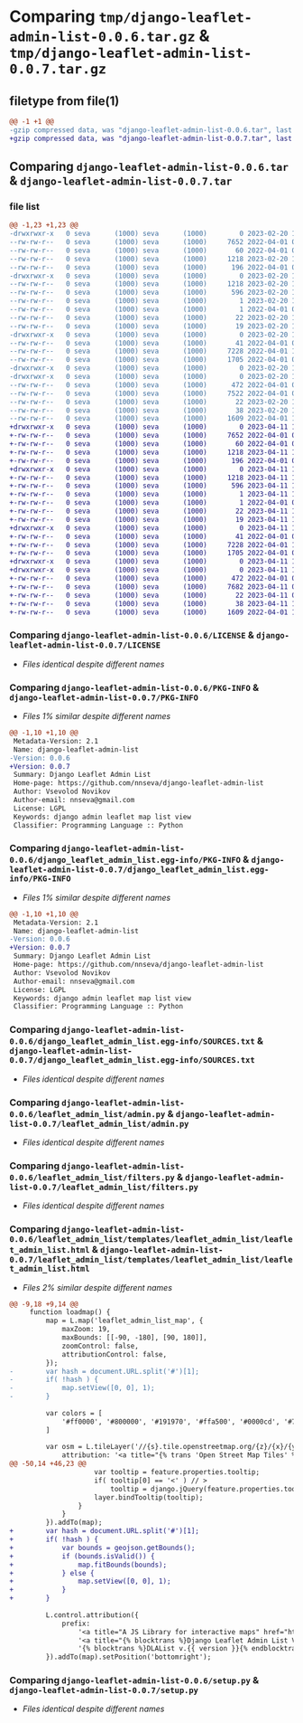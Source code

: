 # Comparing `tmp/django-leaflet-admin-list-0.0.6.tar.gz` & `tmp/django-leaflet-admin-list-0.0.7.tar.gz`

## filetype from file(1)

```diff
@@ -1 +1 @@
-gzip compressed data, was "django-leaflet-admin-list-0.0.6.tar", last modified: Mon Feb 20 18:59:58 2023, max compression
+gzip compressed data, was "django-leaflet-admin-list-0.0.7.tar", last modified: Tue Apr 11 10:16:05 2023, max compression
```

## Comparing `django-leaflet-admin-list-0.0.6.tar` & `django-leaflet-admin-list-0.0.7.tar`

### file list

```diff
@@ -1,23 +1,23 @@
-drwxrwxr-x   0 seva      (1000) seva      (1000)        0 2023-02-20 18:59:58.727479 django-leaflet-admin-list-0.0.6/
--rw-rw-r--   0 seva      (1000) seva      (1000)     7652 2022-04-01 09:06:51.000000 django-leaflet-admin-list-0.0.6/LICENSE
--rw-rw-r--   0 seva      (1000) seva      (1000)       60 2022-04-01 09:06:51.000000 django-leaflet-admin-list-0.0.6/MANIFEST.in
--rw-rw-r--   0 seva      (1000) seva      (1000)     1218 2023-02-20 18:59:58.727479 django-leaflet-admin-list-0.0.6/PKG-INFO
--rw-rw-r--   0 seva      (1000) seva      (1000)      196 2022-04-01 09:06:51.000000 django-leaflet-admin-list-0.0.6/README.rst
-drwxrwxr-x   0 seva      (1000) seva      (1000)        0 2023-02-20 18:59:58.727479 django-leaflet-admin-list-0.0.6/django_leaflet_admin_list.egg-info/
--rw-rw-r--   0 seva      (1000) seva      (1000)     1218 2023-02-20 18:59:58.000000 django-leaflet-admin-list-0.0.6/django_leaflet_admin_list.egg-info/PKG-INFO
--rw-rw-r--   0 seva      (1000) seva      (1000)      596 2023-02-20 18:59:58.000000 django-leaflet-admin-list-0.0.6/django_leaflet_admin_list.egg-info/SOURCES.txt
--rw-rw-r--   0 seva      (1000) seva      (1000)        1 2023-02-20 18:59:58.000000 django-leaflet-admin-list-0.0.6/django_leaflet_admin_list.egg-info/dependency_links.txt
--rw-rw-r--   0 seva      (1000) seva      (1000)        1 2022-04-01 09:20:29.000000 django-leaflet-admin-list-0.0.6/django_leaflet_admin_list.egg-info/not-zip-safe
--rw-rw-r--   0 seva      (1000) seva      (1000)       22 2023-02-20 18:59:58.000000 django-leaflet-admin-list-0.0.6/django_leaflet_admin_list.egg-info/requires.txt
--rw-rw-r--   0 seva      (1000) seva      (1000)       19 2023-02-20 18:59:58.000000 django-leaflet-admin-list-0.0.6/django_leaflet_admin_list.egg-info/top_level.txt
-drwxrwxr-x   0 seva      (1000) seva      (1000)        0 2023-02-20 18:59:58.727479 django-leaflet-admin-list-0.0.6/leaflet_admin_list/
--rw-rw-r--   0 seva      (1000) seva      (1000)       41 2022-04-01 09:06:51.000000 django-leaflet-admin-list-0.0.6/leaflet_admin_list/__init__.py
--rw-rw-r--   0 seva      (1000) seva      (1000)     7228 2022-04-01 13:45:11.000000 django-leaflet-admin-list-0.0.6/leaflet_admin_list/admin.py
--rw-rw-r--   0 seva      (1000) seva      (1000)     1705 2022-04-01 09:06:51.000000 django-leaflet-admin-list-0.0.6/leaflet_admin_list/filters.py
-drwxrwxr-x   0 seva      (1000) seva      (1000)        0 2023-02-20 18:59:58.723479 django-leaflet-admin-list-0.0.6/leaflet_admin_list/templates/
-drwxrwxr-x   0 seva      (1000) seva      (1000)        0 2023-02-20 18:59:58.727479 django-leaflet-admin-list-0.0.6/leaflet_admin_list/templates/leaflet_admin_list/
--rw-rw-r--   0 seva      (1000) seva      (1000)      472 2022-04-01 09:06:51.000000 django-leaflet-admin-list-0.0.6/leaflet_admin_list/templates/leaflet_admin_list/leaflet_admin_filter.html
--rw-rw-r--   0 seva      (1000) seva      (1000)     7522 2022-04-01 09:06:51.000000 django-leaflet-admin-list-0.0.6/leaflet_admin_list/templates/leaflet_admin_list/leaflet_admin_list.html
--rw-rw-r--   0 seva      (1000) seva      (1000)       22 2023-02-20 15:40:17.000000 django-leaflet-admin-list-0.0.6/leaflet_admin_list/version.py
--rw-rw-r--   0 seva      (1000) seva      (1000)       38 2023-02-20 18:59:58.727479 django-leaflet-admin-list-0.0.6/setup.cfg
--rw-rw-r--   0 seva      (1000) seva      (1000)     1609 2022-04-01 14:34:00.000000 django-leaflet-admin-list-0.0.6/setup.py
+drwxrwxr-x   0 seva      (1000) seva      (1000)        0 2023-04-11 10:16:05.240058 django-leaflet-admin-list-0.0.7/
+-rw-rw-r--   0 seva      (1000) seva      (1000)     7652 2022-04-01 09:06:51.000000 django-leaflet-admin-list-0.0.7/LICENSE
+-rw-rw-r--   0 seva      (1000) seva      (1000)       60 2022-04-01 09:06:51.000000 django-leaflet-admin-list-0.0.7/MANIFEST.in
+-rw-rw-r--   0 seva      (1000) seva      (1000)     1218 2023-04-11 10:16:05.240058 django-leaflet-admin-list-0.0.7/PKG-INFO
+-rw-rw-r--   0 seva      (1000) seva      (1000)      196 2022-04-01 09:06:51.000000 django-leaflet-admin-list-0.0.7/README.rst
+drwxrwxr-x   0 seva      (1000) seva      (1000)        0 2023-04-11 10:16:05.240058 django-leaflet-admin-list-0.0.7/django_leaflet_admin_list.egg-info/
+-rw-rw-r--   0 seva      (1000) seva      (1000)     1218 2023-04-11 10:16:05.000000 django-leaflet-admin-list-0.0.7/django_leaflet_admin_list.egg-info/PKG-INFO
+-rw-rw-r--   0 seva      (1000) seva      (1000)      596 2023-04-11 10:16:05.000000 django-leaflet-admin-list-0.0.7/django_leaflet_admin_list.egg-info/SOURCES.txt
+-rw-rw-r--   0 seva      (1000) seva      (1000)        1 2023-04-11 10:16:05.000000 django-leaflet-admin-list-0.0.7/django_leaflet_admin_list.egg-info/dependency_links.txt
+-rw-rw-r--   0 seva      (1000) seva      (1000)        1 2022-04-01 09:20:29.000000 django-leaflet-admin-list-0.0.7/django_leaflet_admin_list.egg-info/not-zip-safe
+-rw-rw-r--   0 seva      (1000) seva      (1000)       22 2023-04-11 10:16:05.000000 django-leaflet-admin-list-0.0.7/django_leaflet_admin_list.egg-info/requires.txt
+-rw-rw-r--   0 seva      (1000) seva      (1000)       19 2023-04-11 10:16:05.000000 django-leaflet-admin-list-0.0.7/django_leaflet_admin_list.egg-info/top_level.txt
+drwxrwxr-x   0 seva      (1000) seva      (1000)        0 2023-04-11 10:16:05.240058 django-leaflet-admin-list-0.0.7/leaflet_admin_list/
+-rw-rw-r--   0 seva      (1000) seva      (1000)       41 2022-04-01 09:06:51.000000 django-leaflet-admin-list-0.0.7/leaflet_admin_list/__init__.py
+-rw-rw-r--   0 seva      (1000) seva      (1000)     7228 2022-04-01 13:45:11.000000 django-leaflet-admin-list-0.0.7/leaflet_admin_list/admin.py
+-rw-rw-r--   0 seva      (1000) seva      (1000)     1705 2022-04-01 09:06:51.000000 django-leaflet-admin-list-0.0.7/leaflet_admin_list/filters.py
+drwxrwxr-x   0 seva      (1000) seva      (1000)        0 2023-04-11 10:16:05.236058 django-leaflet-admin-list-0.0.7/leaflet_admin_list/templates/
+drwxrwxr-x   0 seva      (1000) seva      (1000)        0 2023-04-11 10:16:05.240058 django-leaflet-admin-list-0.0.7/leaflet_admin_list/templates/leaflet_admin_list/
+-rw-rw-r--   0 seva      (1000) seva      (1000)      472 2022-04-01 09:06:51.000000 django-leaflet-admin-list-0.0.7/leaflet_admin_list/templates/leaflet_admin_list/leaflet_admin_filter.html
+-rw-rw-r--   0 seva      (1000) seva      (1000)     7682 2023-04-11 09:57:51.000000 django-leaflet-admin-list-0.0.7/leaflet_admin_list/templates/leaflet_admin_list/leaflet_admin_list.html
+-rw-rw-r--   0 seva      (1000) seva      (1000)       22 2023-04-11 09:57:51.000000 django-leaflet-admin-list-0.0.7/leaflet_admin_list/version.py
+-rw-rw-r--   0 seva      (1000) seva      (1000)       38 2023-04-11 10:16:05.240058 django-leaflet-admin-list-0.0.7/setup.cfg
+-rw-rw-r--   0 seva      (1000) seva      (1000)     1609 2022-04-01 14:34:00.000000 django-leaflet-admin-list-0.0.7/setup.py
```

### Comparing `django-leaflet-admin-list-0.0.6/LICENSE` & `django-leaflet-admin-list-0.0.7/LICENSE`

 * *Files identical despite different names*

### Comparing `django-leaflet-admin-list-0.0.6/PKG-INFO` & `django-leaflet-admin-list-0.0.7/PKG-INFO`

 * *Files 1% similar despite different names*

```diff
@@ -1,10 +1,10 @@
 Metadata-Version: 2.1
 Name: django-leaflet-admin-list
-Version: 0.0.6
+Version: 0.0.7
 Summary: Django Leaflet Admin List
 Home-page: https://github.com/nnseva/django-leaflet-admin-list
 Author: Vsevolod Novikov
 Author-email: nnseva@gmail.com
 License: LGPL
 Keywords: django admin leaflet map list view
 Classifier: Programming Language :: Python
```

### Comparing `django-leaflet-admin-list-0.0.6/django_leaflet_admin_list.egg-info/PKG-INFO` & `django-leaflet-admin-list-0.0.7/django_leaflet_admin_list.egg-info/PKG-INFO`

 * *Files 1% similar despite different names*

```diff
@@ -1,10 +1,10 @@
 Metadata-Version: 2.1
 Name: django-leaflet-admin-list
-Version: 0.0.6
+Version: 0.0.7
 Summary: Django Leaflet Admin List
 Home-page: https://github.com/nnseva/django-leaflet-admin-list
 Author: Vsevolod Novikov
 Author-email: nnseva@gmail.com
 License: LGPL
 Keywords: django admin leaflet map list view
 Classifier: Programming Language :: Python
```

### Comparing `django-leaflet-admin-list-0.0.6/django_leaflet_admin_list.egg-info/SOURCES.txt` & `django-leaflet-admin-list-0.0.7/django_leaflet_admin_list.egg-info/SOURCES.txt`

 * *Files identical despite different names*

### Comparing `django-leaflet-admin-list-0.0.6/leaflet_admin_list/admin.py` & `django-leaflet-admin-list-0.0.7/leaflet_admin_list/admin.py`

 * *Files identical despite different names*

### Comparing `django-leaflet-admin-list-0.0.6/leaflet_admin_list/filters.py` & `django-leaflet-admin-list-0.0.7/leaflet_admin_list/filters.py`

 * *Files identical despite different names*

### Comparing `django-leaflet-admin-list-0.0.6/leaflet_admin_list/templates/leaflet_admin_list/leaflet_admin_list.html` & `django-leaflet-admin-list-0.0.7/leaflet_admin_list/templates/leaflet_admin_list/leaflet_admin_list.html`

 * *Files 2% similar despite different names*

```diff
@@ -9,18 +9,14 @@
     function loadmap() {
         map = L.map('leaflet_admin_list_map', {
             maxZoom: 19,
             maxBounds: [[-90, -180], [90, 180]],
             zoomControl: false,
             attributionControl: false,
         });
-        var hash = document.URL.split('#')[1];
-        if( !hash ) {
-            map.setView([0, 0], 1);
-        }
 
         var colors = [
             '#ff0000', '#800000', '#191970', '#ffa500', '#0000cd', '#7cfc00', '#00fa9a', '#00ffff', '#ff00ff', '#1e90ff', '#ffff54', '#dda0dd', '#ff1493', '#ffdab9', '#2f4f4f', '#6b8e23',
         ]
 
         var osm = L.tileLayer('//{s}.tile.openstreetmap.org/{z}/{x}/{y}.png', {
             attribution: '<a title="{% trans 'Open Street Map Tiles' %}" href="https://www.openstreetmap.org/">OSM</a>',
@@ -50,14 +46,23 @@
                     var tooltip = feature.properties.tooltip;
                     if( tooltip[0] == '<' ) // >
                         tooltip = django.jQuery(feature.properties.tooltip)[0];
                     layer.bindTooltip(tooltip);
                 }
             }
         }).addTo(map);
+        var hash = document.URL.split('#')[1];
+        if( !hash ) {
+            var bounds = geojson.getBounds();
+            if (bounds.isValid()) {
+                map.fitBounds(bounds);
+            } else {
+                map.setView([0, 0], 1);
+            }
+        }
 
         L.control.attribution({
             prefix:
                 '<a title="A JS Library for interactive maps" href="https://leafletjs.com/" target="_blank">Leaflet v.'+L.version+'</a>' + ' | ' +
                 '<a title="{% blocktrans %}Django Leaflet Admin List Version {{ version }}{% endblocktrans %}" href="https://github.com/nnseva/django-leaflet-admin-list">' +
                 '{% blocktrans %}DLAList v.{{ version }}{% endblocktrans %}</a>'
         }).addTo(map).setPosition('bottomright');
```

### Comparing `django-leaflet-admin-list-0.0.6/setup.py` & `django-leaflet-admin-list-0.0.7/setup.py`

 * *Files identical despite different names*

